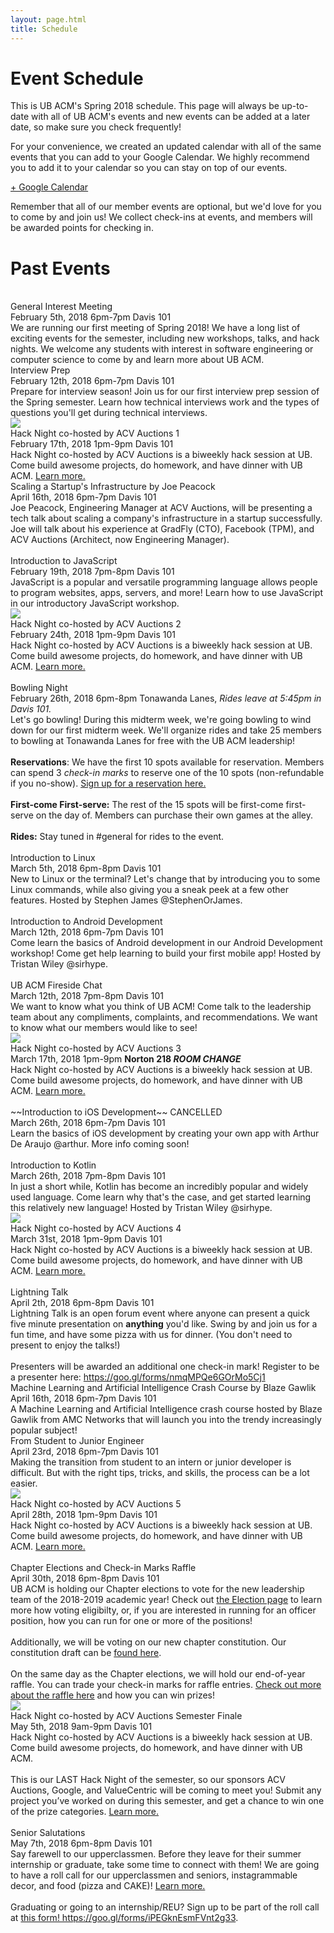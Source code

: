 ```yaml
---
layout: page.html
title: Schedule
---
```


# Event Schedule
This is UB ACM's Spring 2018 schedule. This page will always be up-to-date with all of UB ACM's events and new events can be added at a later date, so make sure you check frequently!

For your convenience, we created an updated calendar with all of the same events that you can add to your Google Calendar. We highly recommend you to add it to your calendar so you can stay on top of our events.

<a class="button button_primary" href="https://calendar.google.com/calendar/b/4?cid=dWJhY20ub3JnQGdtYWlsLmNvbQ" target="_blank">+ Google Calendar</a>

Remember that all of our member events are optional, but we'd love for you to come by and join us! We collect check-ins at events, and members will be awarded points for checking in.

<!-- <div class="page__schedule"></div> -->

# Past Events

<div class="page__schedule past_events">
  <div class="event">
    <div class="icon">
      <i class="fas fa-users fa-2x"></i><br />
    </div>
    <div class="copy">
      <div class="name">
        General Interest Meeting
      </div>
      <div class="date">
        February 5th, 2018 6pm-7pm Davis 101
      </div>
      <div class="description">
        We are running our first meeting of Spring 2018! We have a long list of exciting events for the semester, including new workshops, talks, and hack nights. We welcome any students with interest in software engineering or computer science to come by and learn more about UB ACM.
      </div>
    </div>
  </div>
  <div class="event">
    <div class="icon">
      <i class="fas fa-book fa-2x"></i>
    </div>
    <div class="copy">
      <div class="name">
        Interview Prep
      </div>
      <div class="date">
        February 12th, 2018 6pm-7pm Davis 101
      </div>
      <div class="description">
        Prepare for interview season! Join us for our first interview prep session of the Spring semester. Learn how technical interviews work and the types of questions you'll get during technical interviews.
      </div>
    </div>
  </div>
  <div class="event">
    <div class="icon">
      <img class="hack_night_logo" src="/assets/hacknight/logo.png" /><br />
    </div>
    <div class="copy">
      <div class="name hack_night">
        Hack Night co-hosted by ACV Auctions 1
      </div>
      <div class="date">
        February 17th, 2018 1pm-9pm Davis 101
      </div>
      <div class="description">
        Hack Night co-hosted by ACV Auctions is a biweekly hack session at UB. Come build awesome projects, do homework, and have dinner with UB ACM. <a href="/hack">Learn more.</a>
      </div>
    </div>
  </div>
  <div class="event">
    <div class="icon">
      <i class="fas fa-book fa-2x"></i>
    </div>
    <div class="copy">
      <div class="name">
        Scaling a Startup's Infrastructure by Joe Peacock
      </div>
      <div class="date">
        April 16th, 2018 6pm-7pm Davis 101
      </div>
      <div class="description">
        Joe Peacock, Engineering Manager at ACV Auctions, will be presenting a tech talk about scaling a company's infrastructure in a startup successfully. Joe will talk about his experience at GradFly (CTO), Facebook (TPM), and ACV Auctions (Architect, now Engineering Manager).
      </div>
    </div>
  </div>
  <div class="event">
    <div class="icon">
      <i class="fas fa-users fa-2x"></i><br />
    </div>
    <div class="copy">
      <div class="name">
        Introduction to JavaScript
      </div>
      <div class="date">
        February 19th, 2018 7pm-8pm Davis 101
      </div>
      <div class="description">
        JavaScript is a popular and versatile programming language allows people to program websites, apps, servers, and more! Learn how to use JavaScript in our introductory JavaScript workshop.
      </div>
    </div>
  </div>
  <div class="event">
    <div class="icon">
      <img class="hack_night_logo" src="/assets/hacknight/logo.png" /><br />
    </div>
    <div class="copy">
      <div class="name hack_night">
        Hack Night co-hosted by ACV Auctions 2
      </div>
      <div class="date">
        February 24th, 2018 1pm-9pm Davis 101
      </div>
      <div class="description">
        Hack Night co-hosted by ACV Auctions is a biweekly hack session at UB. Come build awesome projects, do homework, and have dinner with UB ACM. <a href="/hack">Learn more.</a>
      </div>
    </div>
  </div>
  <div class="event">
    <div class="icon">
      <i class="fas fa-coffee fa-2x"></i><br />
    </div>
    <div class="copy">
      <div class="name">
        Bowling Night
      </div>
      <div class="date">
        February 26th, 2018 6pm-8pm Tonawanda Lanes, <em>Rides leave at 5:45pm in Davis 101.</em>
      </div>
      <div class="description">
        Let's go bowling! During this midterm week, we're going bowling to wind down for our first midterm week. We'll organize rides and take 25 members to bowling at Tonawanda Lanes for free with the UB ACM leadership!<br />
        <br />
        <strong>Reservations</strong>: We have the first 10 spots available for reservation. Members can spend 3 <em>check-in marks</em> to reserve one of the 10 spots (non-refundable if you no-show). <a href="https://goo.gl/forms/JZ1EAUYAmnfVGqVu2">Sign up for a reservation here.</a><br />
        <br />
        <strong>First-come First-serve:</strong> The rest of the 15 spots will be first-come first-serve on the day of. Members can purchase their own games at the alley.<br />
        <br />
        <strong>Rides:</strong> Stay tuned in #general for rides to the event.
      </div>
    </div>
  </div>
  <div class="event">
    <div class="icon">
      <i class="fas fa-users fa-2x"></i><br />
    </div>
    <div class="copy">
      <div class="name">
        Introduction to Linux
      </div>
      <div class="date">
        March 5th, 2018 6pm-8pm Davis 101
      </div>
      <div class="description">
        New to Linux or the terminal? Let's change that by introducing you to some Linux commands, while also giving you a sneak peek at a few other features. Hosted by Stephen James @StephenOrJames.
      </div>
    </div>
  </div>
  <div class="event">
    <div class="icon">
      <i class="fas fa-users fa-2x"></i><br />
    </div>
    <div class="copy">
      <div class="name">
        Introduction to Android Development
      </div>
      <div class="date">
        March 12th, 2018 6pm-7pm Davis 101
      </div>
      <div class="description">
        Come learn the basics of Android development in our Android Development workshop! Come get help learning to build your first mobile app! Hosted by Tristan Wiley @sirhype.
      </div>
    </div>
  </div>
  <div class="event">
    <div class="icon">
      <i class="fas fa-users fa-2x"></i><br />
    </div>
    <div class="copy">
      <div class="name">
        UB ACM Fireside Chat
      </div>
      <div class="date">
        March 12th, 2018 7pm-8pm Davis 101
      </div>
      <div class="description">
        We want to know what you think of UB ACM! Come talk to the leadership team about any compliments, complaints, and recommendations. We want to know what our members would like to see!
      </div>
    </div>
  </div>
  <div class="event">
    <div class="icon">
      <img class="hack_night_logo" src="/assets/hacknight/logo.png" /><br />
    </div>
    <div class="copy">
      <div class="name hack_night">
        Hack Night co-hosted by ACV Auctions 3
      </div>
      <div class="date">
        March 17th, 2018 1pm-9pm <strong>Norton 218 <em>ROOM CHANGE</em></strong>
      </div>
      <div class="description">
        Hack Night co-hosted by ACV Auctions is a biweekly hack session at UB. Come build awesome projects, do homework, and have dinner with UB ACM. <a href="/hack">Learn more.</a>
      </div>
    </div>
  </div>
  <div class="event">
    <div class="icon">
      <i class="fas fa-users fa-2x"></i><br />
    </div>
    <div class="copy">
      <div class="name">
        ~~Introduction to iOS Development~~ CANCELLED
      </div>
      <div class="date">
        March 26th, 2018 6pm-7pm Davis 101
      </div>
      <div class="description">
        Learn the basics of iOS development by creating your own app with Arthur De Araujo @arthur. More info coming soon!
      </div>
    </div>
  </div>
  <div class="event">
    <div class="icon">
      <i class="fas fa-users fa-2x"></i><br />
    </div>
    <div class="copy">
      <div class="name">
        Introduction to Kotlin
      </div>
      <div class="date">
        March 26th, 2018 7pm-8pm Davis 101
      </div>
      <div class="description">
        In just a short while, Kotlin has become an incredibly popular and widely used language. Come learn why that's the case, and get started learning this relatively new language! Hosted by Tristan Wiley @sirhype.
      </div>
    </div>
  </div>
  <div class="event">
    <div class="icon">
      <img class="hack_night_logo" src="/assets/hacknight/logo.png" /><br />
    </div>
    <div class="copy">
      <div class="name hack_night">
        Hack Night co-hosted by ACV Auctions 4
      </div>
      <div class="date">
        March 31st, 2018 1pm-9pm Davis 101
      </div>
      <div class="description">
        Hack Night co-hosted by ACV Auctions is a biweekly hack session at UB. Come build awesome projects, do homework, and have dinner with UB ACM. <a href="/hack">Learn more.</a>
      </div>
    </div>
  </div>
  <div class="event">
    <div class="icon">
      <i class="fas fa-coffee fa-2x"></i><br />
    </div>
    <div class="copy">
      <div class="name">
        Lightning Talk
      </div>
      <div class="date">
        April 2th, 2018 6pm-8pm Davis 101
      </div>
      <div class="description">
        Lightning Talk is an open forum event where anyone can present a quick five minute presentation on <strong>anything</strong> you'd like. Swing by and join us for a fun time, and have some pizza with us for dinner. (You don't need to present to enjoy the talks!)<br />
        <br />
        Presenters will be awarded an additional one check-in mark! Register to be a presenter here: <a href="https://goo.gl/forms/nmqMPQe6GOrMo5Cj1" target="_blank">https://goo.gl/forms/nmqMPQe6GOrMo5Cj1</a>
      </div>
    </div>
  </div>
  <div class="event">
    <div class="icon">
      <i class="fas fa-book fa-2x"></i>
    </div>
    <div class="copy">
      <div class="name">
        Machine Learning and Artificial Intelligence Crash Course by Blaze Gawlik
      </div>
      <div class="date">
        April 16th, 2018 6pm-7pm Davis 101
      </div>
      <div class="description">
        A Machine Learning and Artificial Intelligence crash course hosted by Blaze Gawlik from AMC Networks that will launch you into the trendy increasingly popular subject!
      </div>
    </div>
  </div>
  <div class="event">
    <div class="icon">
      <i class="fas fa-book fa-2x"></i>
    </div>
    <div class="copy">
      <div class="name">
        From Student to Junior Engineer
      </div>
      <div class="date">
        April 23rd, 2018 6pm-7pm Davis 101
      </div>
      <div class="description">
        Making the transition from student to an intern or junior developer is difficult. But with the right tips, tricks, and skills, the process can be a lot easier.
      </div>
    </div>
  </div>
  <div class="event">
    <div class="icon">
      <img class="hack_night_logo" src="/assets/hacknight/logo.png" /><br />
    </div>
    <div class="copy">
      <div class="name hack_night">
        Hack Night co-hosted by ACV Auctions 5
      </div>
      <div class="date">
        April 28th, 2018 1pm-9pm Davis 101
      </div>
      <div class="description">
        Hack Night co-hosted by ACV Auctions is a biweekly hack session at UB. Come build awesome projects, do homework, and have dinner with UB ACM. <a href="/hack">Learn more.</a>
      </div>
    </div>
  </div>
  <div class="event">
    <div class="icon">
      <i class="fas fa-coffee fa-2x"></i><br />
    </div>
    <div class="copy">
      <div class="name">
        Chapter Elections and Check-in Marks Raffle
      </div>
      <div class="date">
        April 30th, 2018 6pm-8pm Davis 101
      </div>
      <div class="description">
        UB ACM is holding our Chapter elections to vote for the new leadership team of the 2018-2019 academic year! Check out <a href="/election">the Election page</a> to learn more how voting eligibilty, or, if you are interested in running for an officer position, how you can run for one or more of the positions!
        <br />
        <br />
        Additionally, we will be voting on our new chapter constitution. Our constitution draft can be <a href="/constitution">found here</a>.
        <br />
        <br />
        On the same day as the Chapter elections, we will hold our end-of-year raffle. You can trade your check-in marks for raffle entries. <a href="/checkins/raffle">Check out more about the raffle here</a> and how you can win prizes!
      </div>
    </div>
  </div>
  <div class="event">
    <div class="icon">
      <img class="hack_night_logo" src="/assets/hacknight/logo.png" /><br />
    </div>
    <div class="copy">
      <div class="name hack_night">
        Hack Night co-hosted by ACV Auctions Semester Finale
      </div>
      <div class="date">
        May 5th, 2018 9am-9pm Davis 101
      </div>
      <div class="description">
        Hack Night co-hosted by ACV Auctions is a biweekly hack session at UB. Come build awesome projects, do homework, and have dinner with UB ACM. <br />
        <br />
        This is our LAST Hack Night of the semester, so our sponsors ACV Auctions, Google, and ValueCentric will be coming to meet you! Submit any project you’ve worked on during this semester, and get a chance to win one of the prize categories. <a href="/hack">Learn more.</a>
      </div>
    </div>
  </div>
  <div class="event">
    <div class="icon">
      <i class="fas fa-coffee fa-2x"></i><br />
    </div>
    <div class="copy">
      <div class="name">
        Senior Salutations
      </div>
      <div class="date">
        May 7th, 2018 6pm-8pm Davis 101
      </div>
      <div class="description">
        Say farewell to our upperclassmen. Before they leave for their summer internship or graduate, take some time to connect with them! We are going to have a roll call for our upperclassmen and seniors, instagrammable decor, and food (pizza and CAKE)! <a href="/senior">Learn more.</a>
        <br />
        <br />
        Graduating or going to an internship/REU? Sign up to be part of the roll call at <a href="https://goo.gl/forms/iPEGknEsmFVnt2g33" target="_blank"> this form! https://goo.gl/forms/iPEGknEsmFVnt2g33</a>.
      </div>
    </div>
  </div>
</div>
